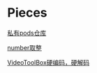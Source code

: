 # Pieces

[私有pods仓库](https://github.com/yisimeng/Pieces/blob/master/Pieces/%E7%A7%81%E6%9C%89%E4%BB%A3%E7%A0%81%E5%BA%93.md)

[number取整](https://github.com/yisimeng/Pieces/blob/master/Pieces/number%E5%8F%96%E6%95%B4.md)

[VideoToolBox硬编码，硬解码](https://github.com/yisimeng/YSM-VideoToolBox/blob/master/README.md)